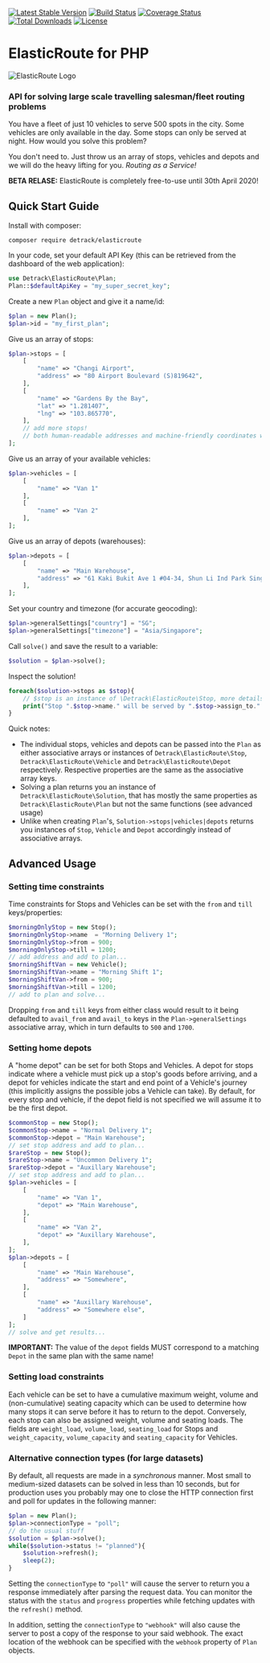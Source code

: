 [![Latest Stable Version](https://poser.pugx.org/detrack/elasticroute/v/stable)](https://packagist.org/packages/detrack/elasticroute)
[![Build Status](https://travis-ci.com/detrack/elasticroute-php.svg?branch=master)](https://travis-ci.com/detrack/elasticroute-php)
[![Coverage Status](https://coveralls.io/repos/github/detrack/elasticroute-php/badge.svg?branch=master)](https://coveralls.io/github/detrack/elasticroute-php?branch=master)
[![Total Downloads](https://poser.pugx.org/detrack/elasticroute/downloads)](https://packagist.org/packages/detrack/elasticroute)
[![License](https://poser.pugx.org/detrack/elasticroute/license)](https://packagist.org/packages/detrack/elasticroute)
# ElasticRoute for PHP
![ElasticRoute Logo](http://elasticroute.staging.wpengine.com/wp-content/uploads/2019/02/Elastic-Route-Logo-Text-on-right-e1551344046806.png)
### API for solving large scale travelling salesman/fleet routing problems

You have a fleet of just 10 vehicles to serve 500 spots in the city. Some vehicles are only available in the day. Some stops can only be served at night. How would you solve this problem?

You don't need to. Just throw us an array of stops, vehicles and depots and we will do the heavy lifting for you. *Routing as a Service!*

**BETA RELASE:**  ElasticRoute is completely free-to-use until 30th April 2020!

## Quick Start Guide
Install with composer:
```
composer require detrack/elasticroute
```
In your code, set your default API Key (this can be retrieved from the dashboard of the web application):
```php
use Detrack\ElasticRoute\Plan;
Plan::$defaultApiKey = "my_super_secret_key";
```
Create a new `Plan` object and give it a name/id:
```php
$plan = new Plan();
$plan->id = "my_first_plan";
```
Give us an array of stops:
```php
$plan->stops = [
    [
        "name" => "Changi Airport",
        "address" => "80 Airport Boulevard (S)819642",
    ],
    [
        "name" => "Gardens By the Bay",
        "lat" => "1.281407",
        "lng" => "103.865770",
    ],
    // add more stops!
    // both human-readable addresses and machine-friendly coordinates work!
];
```
Give us an array of your available vehicles:
```php
$plan->vehicles = [
    [
        "name" => "Van 1"
    ],
    [
        "name" => "Van 2"
    ],
];
```
Give us an array of depots (warehouses):
```php
$plan->depots = [
    [
        "name" => "Main Warehouse",
        "address" => "61 Kaki Bukit Ave 1 #04-34, Shun Li Ind Park Singapore 417943",
    ],
];
```
Set your country and timezone (for accurate geocoding):
```php
$plan->generalSettings["country"] = "SG";
$plan->generalSettings["timezone"] = "Asia/Singapore";
```
Call `solve()` and save the result to a variable:
```php
$solution = $plan->solve();
```
Inspect the solution!
```php
foreach($solution->stops as $stop){
    // $stop is an instance of \Detrack\ElasticRoute\Stop, more details below
    print("Stop ".$stop->name." will be served by ".$stop->assign_to." at time".$stop->eta);
}
```
Quick notes:
- The individual stops, vehicles and depots can be passed into the `Plan` as either associative arrays or instances of `Detrack\ElasticRoute\Stop`, `Detrack\ElasticRoute\Vehicle` and `Detrack\ElasticRoute\Depot` respectively. Respective properties are the same as the associative array keys.
- Solving a plan returns you an instance of `Detrack\ElasticRoute\Solution`, that has mostly the same properties as `Detrack\ElasticRoute\Plan` but not the same functions (see advanced usage)
- Unlike when creating `Plan`'s, `Solution->stops|vehicles|depots` returns you instances of `Stop`, `Vehicle` and `Depot` accordingly instead of associative arrays.

## Advanced Usage
### Setting time constraints
Time constraints for Stops and Vehicles can be set with the `from` and `till` keys/properties:
```php
$morningOnlyStop = new Stop();
$morningOnlyStop->name  = "Morning Delivery 1";
$morningOnlyStop->from = 900;
$morningOnlyStop->till = 1200;
// add address and add to plan...
$morningShiftVan = new Vehicle();
$morningShiftVan->name = "Morning Shift 1";
$morningShiftVan->from = 900;
$morningShiftVan->till = 1200;
// add to plan and solve...
```
Dropping `from` and `till` keys from either class would result to it being defaulted to `avail_from` and `avail_to` keys in the `Plan->generalSettings` associative array, which in turn defaults to `500` and `1700`.
### Setting home depots
A "home depot" can be set for both Stops and Vehicles. A depot for stops indicate where a vehicle must pick up a stop's goods before arriving, and a depot for vehicles indicate the start and end point of a Vehicle's journey (this implicitly assigns the possible jobs a Vehicle can take).
By default, for every stop and vehicle, if the depot field is not specified we will assume it to be the first depot.
```php
$commonStop = new Stop();
$commonStop->name = "Normal Delivery 1";
$commonStop->depot = "Main Warehouse";
// set stop address and add to plan...
$rareStop = new Stop();
$rareStop->name = "Uncommon Delivery 1";
$rareStop->depot = "Auxillary Warehouse";
// set stop address and add to plan...
$plan->vehicles = [
    [
        "name" => "Van 1",
        "depot" => "Main Warehouse",
    ],
    [
        "name" => "Van 2",
        "depot" => "Auxillary Warehouse",
    ],
];
$plan->depots = [
    [
        "name" => "Main Warehouse",
        "address" => "Somewhere",
    ],
    [
        "name" => "Auxillary Warehouse",
        "address" => "Somewhere else",
    ]
];
// solve and get results...
```
**IMPORTANT:** The value of the `depot` fields MUST correspond to a matching `Depot` in the same plan with the same name!

### Setting load constraints
Each vehicle can be set to have a cumulative maximum weight, volume and (non-cumulative) seating capacity which can be used to determine how many stops it can serve before it has to return to the depot. Conversely, each stop can also be assigned weight, volume and seating loads.
The fields are `weight_load`, `volume_load`, `seating_load` for Stops and `weight_capacity`, `volume_capacity` and `seating_capacity` for Vehicles.

### Alternative connection types (for large datasets)
By default, all requests are made in a *synchronous* manner. Most small to medium-sized datasets can be solved in less than 10 seconds, but for production uses you probably may one to close the HTTP connection first and poll for updates in the following manner:
```php
$plan = new Plan();
$plan->connectionType = "poll";
// do the usual stuff
$solution = $plan->solve();
while($solution->status != "planned"){
    $solution->refresh();
    sleep(2);
}
```
Setting the `connectionType` to `"poll"` will cause the server to return you a response immediately after parsing the request data. You can monitor the status with the `status` and `progress` properties while fetching updates with the `refresh()` method.

In addition, setting the `connectionType` to `"webhook"` will also cause the server to post a copy of the response to your said webhook. The exact location of the webhook can be specified with the `webhook` property of `Plan` objects.
